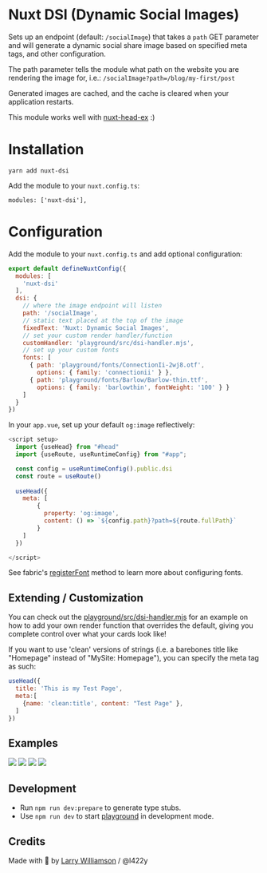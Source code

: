 # Nuxt DSI (Dynamic Social Images)

Sets up an endpoint (default: `/socialImage`) that takes a `path` GET parameter and will generate a dynamic social share image based on specified meta tags, and other configuration.

The path parameter tells the module what path on the website you are rendering the image for, i.e.:
`/socialImage?path=/blog/my-first/post`

Generated images are cached, and the cache is cleared when your application restarts.

This module works well with [nuxt-head-ex](https://www.npmjs.com/package/nuxt-head-ex) :)

# Installation
```shell
yarn add nuxt-dsi
```
Add the module to your `nuxt.config.ts`:
```
modules: ['nuxt-dsi'],
```

# Configuration

Add the module to your `nuxt.config.ts` and add optional configuration:
```js
export default defineNuxtConfig({
  modules: [
    'nuxt-dsi'
  ],
  dsi: {
    // where the image endpoint will listen
    path: '/socialImage',
    // static text placed at the top of the image
    fixedText: 'Nuxt: Dynamic Social Images',
    // set your custom render handler/function
    customHandler: 'playground/src/dsi-handler.mjs',
    // set up your custom fonts
    fonts: [
      { path: 'playground/fonts/ConnectionIi-2wj8.otf', 
        options: { family: 'connectionii' } },
      { path: 'playground/fonts/Barlow/Barlow-thin.ttf', 
        options: { family: 'barlowthin', fontWeight: '100' } }
    ]
  }
})
```

In your `app.vue`, set up your default `og:image` reflectively:
```js
<script setup>
  import {useHead} from "#head"
  import {useRoute, useRuntimeConfig} from "#app";

  const config = useRuntimeConfig().public.dsi
  const route = useRoute()
  
  useHead({
    meta: [
        {
          property: 'og:image',
          content: () => `${config.path}?path=${route.fullPath}`
        }
    ]
  })

</script>

```

See fabric's [registerFont](http://fabricjs.com/fabric-intro-part-4#custom-fonts) method to learn more about configuring fonts.


## Extending / Customization
You can check out the [playground/src/dsi-handler.mjs](./playground/src/dsi-handler.mjs) for an example on how to add your own render function that overrides the default, giving you complete control over what your cards look like!

If you want to use 'clean' versions of strings (i.e. a barebones title like "Homepage" instead of "MySite: Homepage"), you can specify the meta tag as such:
```js
useHead({
  title: 'This is my Test Page',
  meta:[
    {name: 'clean:title', content: "Test Page" },
  ]
})
```
## Examples

<img src="https://l422y.com/socialImage?path=/projects/personal/kointel-bsc-wallet-tracker">
<img src="https://l422y.com/socialImage?path=/">
<img src="https://l422y.com/socialImage?path=/blog">
<img src="https://l422y.com/socialImage?path=/blog/reverse-clamp">

## Development

- Run `npm run dev:prepare` to generate type stubs.
- Use `npm run dev` to start [playground](./playground) in development mode.


## Credits

Made with 💚 by [Larry Williamson](https://l422y.com) / @l422y
